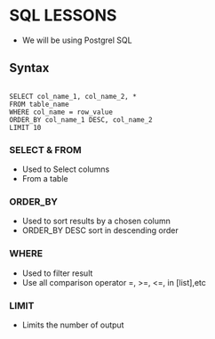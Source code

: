 # SQL LESSONS

- We will be using Postgrel SQL

## Syntax

```

SELECT col_name_1, col_name_2, *
FROM table_name
WHERE col_name = row_value
ORDER_BY col_name_1 DESC, col_name_2
LIMIT 10
```

### SELECT & FROM

- Used to Select columns
- From a table

### ORDER_BY

- Used to sort results by a chosen column
- ORDER_BY DESC sort in descending order

### WHERE

- Used to filter result
- Use all comparison operator
  =, >=, <=, in [list],etc

### LIMIT

- Limits the number of output
